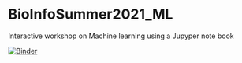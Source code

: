 # BioInfoSummer2021_ML

Interactive workshop on Machine learning using a Jupyper note book

[![Binder](https://mybinder.org/badge_logo.svg)](https://mybinder.org/v2/gh/bwgoudey/BioInfoSummer2021_ML/main?labpath=AMSI_BioInfoSummer_ML.ipynb)
